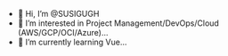 - 👋 Hi, I’m @SUSIGUGH
- 👀 I’m interested in Project Management/DevOps/Cloud (AWS/GCP/OCI/Azure)...
- 🌱 I’m currently learning Vue...
<!---
SUSIGUGH/SUSIGUGH is a ✨ special ✨ repository because its `README.md` (this file) appears on your GitHub profile.
You can click the Preview link to take a look at your changes.
--->
